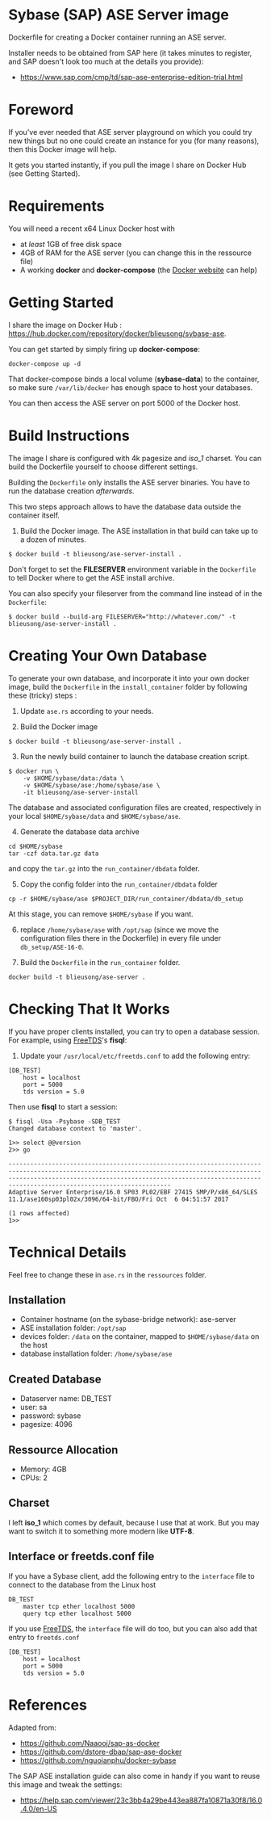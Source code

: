 Sybase (SAP) ASE Server image
=================================

Dockerfile for creating a Docker container running an ASE server.

Installer needs to be obtained from SAP here (it takes minutes to register, and SAP doesn't look too much at the details you provide):

- https://www.sap.com/cmp/td/sap-ase-enterprise-edition-trial.html 

# Foreword 
If you've ever needed that ASE server playground on which you could try new things but no one could create an instance for you (for many reasons), then this Docker image will help.

It gets you started instantly, if you pull the image I share on Docker Hub (see Getting Started).

# Requirements
You will need a recent x64 Linux Docker host with
- at *least* 1GB of free disk space
- 4GB of RAM for the ASE server (you can change this in the ressource file)
- A working **docker** and **docker-compose** (the [Docker website](https://docs.docker.com/engine/install/) can help)

# Getting Started
I share the image on Docker Hub : https://hub.docker.com/repository/docker/blieusong/sybase-ase.

You can get started by simply firing up **docker-compose**:

```
docker-compose up -d
```

That docker-compose binds a local volume (**sybase-data**) to the container, so make sure `/var/lib/docker` has enough space to host your databases.

You can then access the ASE server on port 5000 of the Docker host.

# Build Instructions
The image I share is configured with 4k pagesize and *iso_1* charset. You can build the Dockerfile yourself to choose different settings.

Building the `Dockerfile` only installs the ASE server binaries. You have to run the database creation *afterwards*. 

This two steps approach allows to have the database data outside the container itself.

1. Build the Docker image. The ASE installation in that build can take up to a dozen of minutes.

```console
$ docker build -t blieusong/ase-server-install .
```
Don't forget to set the **FILESERVER** environment variable in the `Dockerfile` to tell Docker where to get the ASE install archive.

You can also specify your fileserver from the command line instead of in the `Dockerfile`:

```console
$ docker build --build-arg FILESERVER="http://whatever.com/" -t blieusong/ase-server-install .
```

# Creating Your Own Database
To generate your own database, and incorporate it into your own docker image, build the `Dockerfile` in the `install_container` folder by following these (tricky) steps :

1. Update `ase.rs` according to your needs.

2. Build the Docker image

```
$ docker build -t blieusong/ase-server-install .
```

3. Run the newly build container to launch the database creation script.

```
$ docker run \
    -v $HOME/sybase/data:/data \
    -v $HOME/sybase/ase:/home/sybase/ase \
    -it blieusong/ase-server-install
```

The database and associated configuration files are created, respectively in your local `$HOME/sybase/data` and `$HOME/sybase/ase`.

4. Generate the database data archive

```
cd $HOME/sybase
tar -czf data.tar.gz data
```
and copy the `tar.gz` into the `run_container/dbdata` folder.

5. Copy the config folder into the `run_container/dbdata` folder

```
cp -r $HOME/sybase/ase $PROJECT_DIR/run_container/dbdata/db_setup
```

At this stage, you can remove `$HOME/sybase` if you want.

6. replace `/home/sybase/ase` with `/opt/sap` (since we move the configuration files there in the Dockerfile) in every file under `db_setup/ASE-16-0`.

7. Build the `Dockerfile` in the `run_container` folder.

```
docker build -t blieusong/ase-server .
```

# Checking That It Works

If you have proper clients installed, you can try to open a database session. For example, using [FreeTDS](https://www.freetds.org)'s **fisql**:

1. Update your `/usr/local/etc/freetds.conf` to add the following entry:

```
[DB_TEST]
    host = localhost
    port = 5000
    tds version = 5.0
```

Then use **fisql** to start a session:

```console
$ fisql -Usa -Psybase -SDB_TEST
Changed database context to 'master'.

1>> select @@version
2>> go

---------------------------------------------------------------------------------------------------------------------------------------------------------------------------------------------------------------------------------------------------------------
Adaptive Server Enterprise/16.0 SP03 PL02/EBF 27415 SMP/P/x86_64/SLES 11.1/ase160sp03pl02x/3096/64-bit/FBO/Fri Oct  6 04:51:57 2017

(1 rows affected)
1>>
```

# Technical Details

Feel free to change these in `ase.rs` in the `ressources` folder.

## Installation

- Container hostname (on the sybase-bridge network): ase-server
- ASE installation folder: `/opt/sap`
- devices folder: `/data` on the container, mapped to `$HOME/sybase/data` on the host
- database installation folder: `/home/sybase/ase`

## Created Database

- Dataserver name: DB_TEST
- user: sa
- password: sybase
- pagesize: 4096

## Ressource Allocation

- Memory: 4GB
- CPUs: 2

## Charset

I left **iso_1** which comes by default, because I use that at work. But you may want to switch it to something more modern like **UTF-8**.

## Interface or freetds.conf file

If you have a Sybase client, add the following entry to the `interface` file to connect to the database from the Linux host

```
DB_TEST
    master tcp ether localhost 5000
    query tcp ether localhost 5000
```

If you use [FreeTDS](https://www.freetds.org), the `interface` file will do too, but you can also add that entry to `freetds.conf`

```
[DB_TEST]
    host = localhost
    port = 5000
    tds version = 5.0
```

# References

Adapted from:

- https://github.com/Naaooj/sap-as-docker
- https://github.com/dstore-dbap/sap-ase-docker
- https://github.com/nguoianphu/docker-sybase

The SAP ASE installation guide can also come in handy if you want to reuse this image and tweak the settings:

- https://help.sap.com/viewer/23c3bb4a29be443ea887fa10871a30f8/16.0.4.0/en-US
